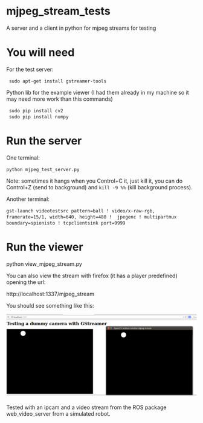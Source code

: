 # mjpeg_stream_tests
A server and a client in python for mjpeg streams for testing

# You will need
For the test server:

     sudo apt-get install gstreamer-tools

Python lib for the example viewer
(I had them already in my machine so it may need more work than this commands)

     sudo pip install cv2
     sudo pip install numpy


# Run the server
One terminal:

    python mjpeg_test_server.py

Note: sometimes it hangs when you Control+C it, just kill it, you can do Control+Z (send to background) and `kill -9 %%` (kill background process).

Another terminal:

    gst-launch videotestsrc pattern=ball ! video/x-raw-rgb, framerate=15/1, width=640, height=480 !  jpegenc ! multipartmux boundary=spionisto ! tcpclientsink port=9999

# Run the viewer

   python view_mjpeg_stream.py

You can also view the stream with firefox (it has a player predefined) opening the url:

http://localhost:1337/mjpeg_stream

You should see something like this:

![Screenshot of the stream and the viewer working](https://raw.githubusercontent.com/awesomebytes/mjpeg_stream_tests/master/working_screenshot.png)


Tested with an ipcam and a video stream from the ROS package web_video_server from a simulated robot.

